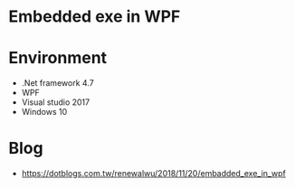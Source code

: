 
# Embedded exe in WPF
# Environment
* .Net framework 4.7
* WPF
* Visual studio 2017
* Windows 10

# Blog
* https://dotblogs.com.tw/renewalwu/2018/11/20/embadded_exe_in_wpf
